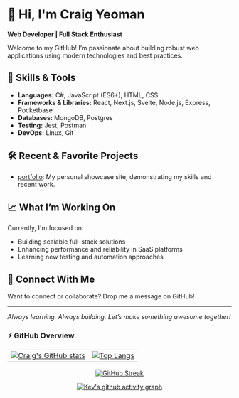 # 👋 Hi, I'm Craig Yeoman

**Web Developer | Full Stack Enthusiast**

Welcome to my GitHub! I’m passionate about building robust web applications using modern technologies and best practices.

## 🚀 Skills & Tools

- **Languages:** C#, JavaScript (ES6+), HTML, CSS
- **Frameworks & Libraries:** React, Next.js, Svelte, Node.js, Express, Pocketbase
- **Databases:** MongoDB, Postgres
- **Testing:** Jest, Postman
- **DevOps:** Linux, Git

## 🛠️ Recent & Favorite Projects

- [portfolio](https://github.com/CraigYeoman/portfolio): My personal showcase site, demonstrating my skills and recent work.

## 📈 What I’m Working On

Currently, I'm focused on:
- Building scalable full-stack solutions
- Enhancing performance and reliability in SaaS platforms
- Learning new testing and automation approaches

## 🤝 Connect With Me

Want to connect or collaborate? Drop me a message on GitHub!

---

*Always learning. Always building. Let’s make something awesome together!*

### ⚡ GitHub Overview  

<table>
  <tr>
    <td>
      <a href="https://github.com/CraigYeoman/github-readme-stats">
        <img src="https://github-readme-stats.vercel.app/api?username=CraigYeoman&show_icons=true&theme=tokyonight" alt="Craig's GitHub stats" />
      </a>
    </td>
    <td>
      <a href="https://github.com/CraigYeoman/github-readme-stats">
        <img src="https://github-readme-stats.vercel.app/api/top-langs/?username=CraigYeoman&hide=html,vue,css,svelte,swift,dockerfile&theme=tokyonight" alt="Top Langs" />
      </a>
    </td>
  </tr>
</table>

<p align="center">
  <a href="https://git.io/streak-stats">
    <img src="https://streak-stats.demolab.com?user=CraigYeoman&theme=tokyonight&hide_border=true" alt="GitHub Streak" />
  </a>
</p>

<p align="center">
  <a href="https://github.com/CraigYeoman/github-readme-activity-graph">
    <img src="https://github-readme-activity-graph.vercel.app/graph?username=CraigYeoman&theme=tokyo-night" alt="Kev's github activity graph" />
  </a>
</p>
